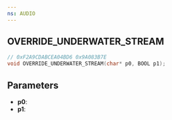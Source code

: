 ```yaml
---
ns: AUDIO
---
```

## OVERRIDE_UNDERWATER_STREAM

```c
// 0xF2A9CDABCEA04BD6 0x9A083B7E
void OVERRIDE_UNDERWATER_STREAM(char* p0, BOOL p1);
```


## Parameters
* **p0**: 
* **p1**: 

